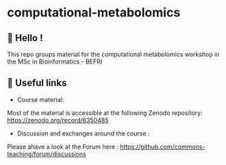 # computational-metabolomics

## 👋 Hello !

This repo groups material for the computational metabolomics workshop in the MSc in Bioinformatics - BEFRI

## 🔗 Useful links

- Course material:

Most of the material is accessible at the following Zenodo repository: https://zenodo.org/record/6350485

- Discussion and exchanges around the course :

Please ahave a look at the Forum here : https://github.com/commons-teaching/forum/discussions
